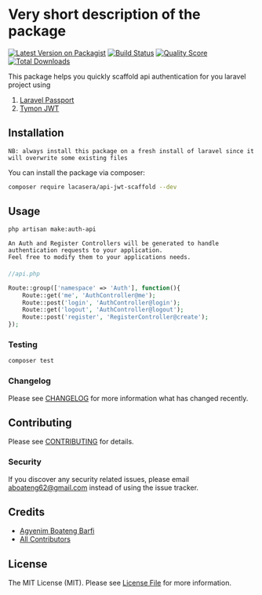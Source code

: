 # Very short description of the package

[![Latest Version on Packagist](https://img.shields.io/packagist/v/lacasera/api-jwt-scaffold.svg?style=flat-square)](https://packagist.org/packages/lacasera/api-jwt-scaffold)
[![Build Status](https://travis-ci.org/lacasera/api-jwt-scaffold.svg?branch=master)](https://travis-ci.org/lacasera/api-jwt-scaffold)
[![Quality Score](https://img.shields.io/scrutinizer/g/lacasera/api-jwt-scaffold.svg?style=flat-square)](https://scrutinizer-ci.com/g/lacasera/api-jwt-scaffold)
[![Total Downloads](https://img.shields.io/packagist/dt/lacasera/api-jwt-scaffold.svg?style=flat-square)](https://packagist.org/packages/lacasera/api-jwt-scaffold)

This package helps you quickly scaffold api authentication for you laravel project using 
1. [Laravel Passport](https://laravel.com/docs/6.x/passport)
2. [Tymon JWT](https://jwt-auth.readthedocs.io/en/develop/laravel-installation/)

## Installation
`
NB: always install this package on a fresh install of laravel since it will overwrite some existing files
`

You can install the package via composer:
```bash
composer require lacasera/api-jwt-scaffold --dev
```

## Usage

```bash
php artisan make:auth-api
```

```
An Auth and Register Controllers will be generated to handle authentication requests to your application.
Feel free to modify them to your applications needs.
```


####
```php
//api.php

Route::group(['namespace' => 'Auth'], function(){
    Route::get('me', 'AuthController@me');
    Route::post('login', 'AuthController@login');
    Route::get('logout', 'AuthController@logout');
    Route::post('register', 'RegisterController@create');
});

```

### Testing

``` bash
composer test
```

### Changelog

Please see [CHANGELOG](CHANGELOG.md) for more information what has changed recently.

## Contributing

Please see [CONTRIBUTING](CONTRIBUTING.md) for details.

### Security

If you discover any security related issues, please email aboateng62@gmail.com instead of using the issue tracker.

## Credits

- [Agyenim Boateng Barfi](https://github.com/lacasera)
- [All Contributors](../../contributors)

## License

The MIT License (MIT). Please see [License File](LICENSE.md) for more information.
